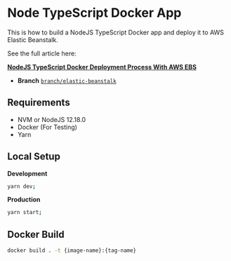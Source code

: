 # Node TypeScript Docker App

This is how to build a NodeJS TypeScript Docker app and deploy it to AWS Elastic Beanstalk.

See the full article here:

[**NodeJS TypeScript Docker Deployment Process With AWS EBS**](https://medium.com/@codingwithmanny/nodejs-typescript-docker-deployment-process-with-aws-ebs-14796cd78392)

- **Branch** [`branch/elastic-beanstalk`](https://github.com/codingwithmanny/nodets-docker-app/tree/branch/elastic-beanstalk)

## Requirements

- NVM or NodeJS 12.18.0
- Docker (For Testing)
- Yarn

## Local Setup

**Development**

```bash
yarn dev;
```

**Production**

```bash
yarn start;
```

## Docker Build

```bash
docker build . -t {image-name}:{tag-name}
```
